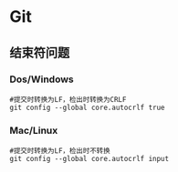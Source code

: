 # Git

## 结束符问题

### Dos/Windows

```
#提交时转换为LF，检出时转换为CRLF
git config --global core.autocrlf true
```

### Mac/Linux

```
#提交时转换为LF，检出时不转换
git config --global core.autocrlf input
```

